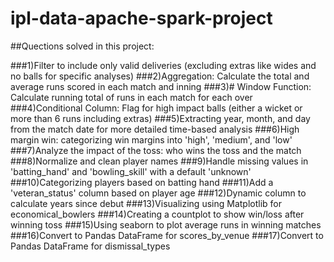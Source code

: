 # ipl-data-apache-spark-project
##Quections solved in this project:

###1)Filter to include only valid deliveries (excluding extras like wides and no balls for specific analyses)
###2)Aggregation: Calculate the total and average runs scored in each match and inning
###3)# Window Function: Calculate running total of runs in each match for each over
###4)Conditional Column: Flag for high impact balls (either a wicket or more than 6 runs including extras)
###5)Extracting year, month, and day from the match date for more detailed time-based analysis
###6)High margin win: categorizing win margins into 'high', 'medium', and 'low'
###7)Analyze the impact of the toss: who wins the toss and the match
###8)Normalize and clean player names
###9)Handle missing values in 'batting_hand' and 'bowling_skill' with a default 'unknown'
###10)Categorizing players based on batting hand
###11)Add a 'veteran_status' column based on player age
###12)Dynamic column to calculate years since debut
###13)Visualizing using Matplotlib for economical_bowlers
###14)Creating a countplot to show win/loss after winning toss
###15)Using seaborn to plot average runs in winning matches
###16)Convert to Pandas DataFrame for scores_by_venue
###17)Convert to Pandas DataFrame for dismissal_types
